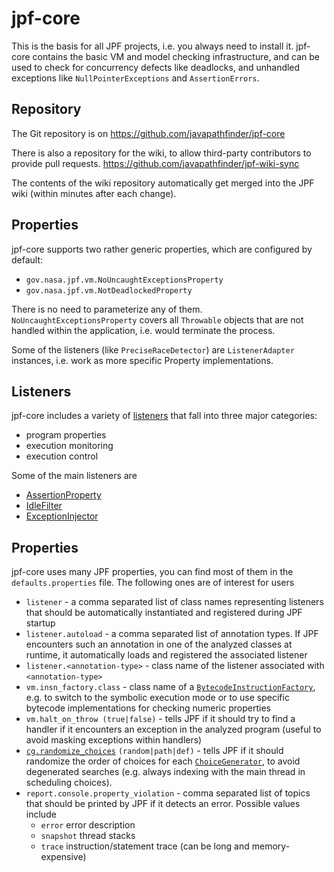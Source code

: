 # jpf-core #
This is the basis for all JPF projects, i.e. you always need to install it. jpf-core contains the basic VM and model checking infrastructure, and can be used to check for concurrency defects like deadlocks, and unhandled exceptions like `NullPointerExceptions` and `AssertionErrors`.


## Repository ##
The Git repository is on https://github.com/javapathfinder/jpf-core

There is also a repository for the wiki, to allow third-party contributors to provide pull requests.
https://github.com/javapathfinder/jpf-wiki-sync

The contents of the wiki repository automatically get merged into the JPF wiki (within minutes after each change).

## Properties ##
jpf-core supports two rather generic properties, which are configured by default:

 * `gov.nasa.jpf.vm.NoUncaughtExceptionsProperty`
 * `gov.nasa.jpf.vm.NotDeadlockedProperty`

There is no need to parameterize any of them. `NoUncaughtExceptionsProperty` covers all `Throwable` objects that are not handled within the application, i.e. would terminate the process.

Some of the listeners (like `PreciseRaceDetector`) are `ListenerAdapter` instances, i.e. work as more specific Property implementations.

## Listeners ##
jpf-core includes a variety of [listeners](Listeners) that fall into three major categories:

 * program properties
 * execution monitoring
 * execution control

Some of the main listeners are

 * [AssertionProperty](./AssertionProperty)
 * [IdleFilter](./IdleFilter)
 * [ExceptionInjector](./ExceptionInjector)

## Properties ##
jpf-core uses many JPF properties, you can find most of them in the `defaults.properties` file. The following ones are of interest for users

 * `listener` - a comma separated list of class names representing listeners that should be automatically instantiated and registered during JPF startup
 * `listener.autoload` - a comma separated list of annotation types. If JPF encounters such an annotation in one of the analyzed classes at runtime, it automatically loads and registered the associated listener
 * `listener.<annotation-type>` - class name of the listener associated with `<annotation-type>`
 * `vm.insn_factory.class` - class name of a [`BytecodeInstructionFactory`](Bytecode-Factories), e.g. to switch to the symbolic execution mode or to use specific bytecode implementations for checking numeric properties 
 * `vm.halt_on_throw (true|false)` - tells JPF if it should try to find a handler if it encounters an exception in the analyzed program (useful to avoid masking exceptions within handlers)
 * [`cg.randomize_choices`](Randomization-options-in-JPF) `(random|path|def)` - tells JPF if it should randomize the order of choices for each [`ChoiceGenerator`](ChoiceGenerators), to avoid degenerated searches (e.g. always indexing with the main thread in scheduling choices).
 * `report.console.property_violation` - comma separated list of topics that should be printed by JPF if it detects an error. Possible values include 
    - `error` error description
    - `snapshot` thread stacks 
    - `trace` instruction/statement trace (can be long and memory-expensive)
